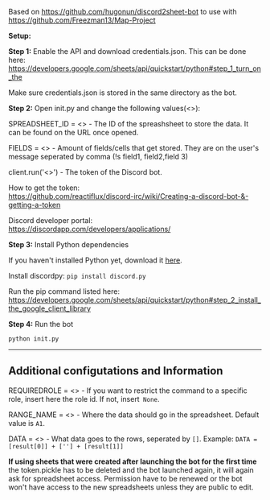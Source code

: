 Based on https://github.com/hugonun/discord2sheet-bot to use with https://github.com/Freezman13/Map-Project 

**Setup:**

**Step 1:** Enable the API and download credentials.json. This can be done here: https://developers.google.com/sheets/api/quickstart/python#step_1_turn_on_the

Make sure credentials.json is stored in the same directory as the bot.

**Step 2:** Open init.py and change the following values(<>):

SPREADSHEET_ID = <> - The ID of the spreashsheet to store the data. It can be found on the URL once opened.

FIELDS = <> - Amount of fields/cells that get stored. They are on the user's message seperated by comma (!s field1, field2,field 3)

client.run('<>') - The token of the Discord bot.

How to get the token:      
https://github.com/reactiflux/discord-irc/wiki/Creating-a-discord-bot-&-getting-a-token

Discord developer portal:     
https://discordapp.com/developers/applications/       


**Step 3:** Install Python dependencies

If you haven't installed Python yet, download it [here](https://www.python.org/).

Install discordpy: `pip install discord.py`

Run the pip command listed here: https://developers.google.com/sheets/api/quickstart/python#step_2_install_the_google_client_library

**Step 4:** Run the bot

`python init.py`

------

## Additional configutations and Information

REQUIREDROLE = <> - If you want to restrict the command to a specific role, insert here the role id. If not, insert` None`.

RANGE_NAME = <> - Where the data should go in the spreadsheet. Default value is `A1`.

DATA = <> - What data goes to the rows, seperated by `[]`. Example: `DATA = [result[0]] + [''] + [result[1]]`

**If using sheets that were created after launching the bot for the first time** the token.pickle has to be deleted and the bot launched again, it will again ask for spreadsheet access. Permission have to be renewed or the bot won't have access to the new spreadsheets unless they are public to edit.

